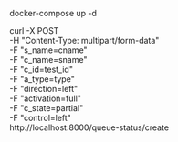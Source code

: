 docker-compose up -d

curl -X POST \
   -H "Content-Type: multipart/form-data" \
   -F "s_name=cname" \
   -F "c_name=sname" \
   -F "c_id=test_id" \
   -F "a_type=type" \
   -F "direction=left" \
   -F "activation=full" \
   -F "c_state=partial" \
   -F "control=left" \
   http://localhost:8000/queue-status/create